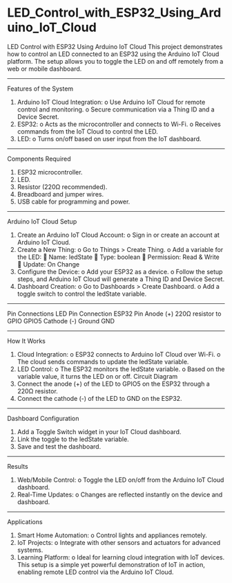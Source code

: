 # LED_Control_with_ESP32_Using_Arduino_IoT_Cloud

LED Control with ESP32 Using Arduino IoT Cloud
This project demonstrates how to control an LED connected to an ESP32 using the Arduino IoT Cloud platform. The setup allows you to toggle the LED on and off remotely from a web or mobile dashboard.
________________________________________
Features of the System
1.	Arduino IoT Cloud Integration:
o	Use Arduino IoT Cloud for remote control and monitoring.
o	Secure communication via a Thing ID and a Device Secret.
2.	ESP32:
o	Acts as the microcontroller and connects to Wi-Fi.
o	Receives commands from the IoT Cloud to control the LED.
3.	LED:
o	Turns on/off based on user input from the IoT dashboard.
________________________________________
Components Required
1.	ESP32 microcontroller.
2.	LED.
3.	Resistor (220Ω recommended).
4.	Breadboard and jumper wires.
5.	USB cable for programming and power.
________________________________________
Arduino IoT Cloud Setup
1.	Create an Arduino IoT Cloud Account:
o	Sign in or create an account at Arduino IoT Cloud.
2.	Create a New Thing:
o	Go to Things > Create Thing.
o	Add a variable for the LED:
	Name: ledState
	Type: boolean
	Permission: Read & Write
	Update: On Change
3.	Configure the Device:
o	Add your ESP32 as a device.
o	Follow the setup steps, and Arduino IoT Cloud will generate a Thing ID and Device Secret.
4.	Dashboard Creation:
o	Go to Dashboards > Create Dashboard.
o	Add a toggle switch to control the ledState variable.
________________________________________
Pin Connections
LED Pin	Connection	ESP32 Pin
Anode (+)	220Ω resistor to GPIO	GPIO5
Cathode (-)	Ground	GND
________________________________________
How It Works
1.	Cloud Integration:
o	ESP32 connects to Arduino IoT Cloud over Wi-Fi.
o	The cloud sends commands to update the ledState variable.
2.	LED Control:
o	The ESP32 monitors the ledState variable.
o	Based on the variable value, it turns the LED on or off.
Circuit Diagram
1.	Connect the anode (+) of the LED to GPIO5 on the ESP32 through a 220Ω resistor.
2.	Connect the cathode (-) of the LED to GND on the ESP32.
________________________________________
Dashboard Configuration
1.	Add a Toggle Switch widget in your IoT Cloud dashboard.
2.	Link the toggle to the ledState variable.
3.	Save and test the dashboard.
________________________________________
Results
1.	Web/Mobile Control:
o	Toggle the LED on/off from the Arduino IoT Cloud dashboard.
2.	Real-Time Updates:
o	Changes are reflected instantly on the device and dashboard.
________________________________________
Applications
1.	Smart Home Automation:
o	Control lights and appliances remotely.
2.	IoT Projects:
o	Integrate with other sensors and actuators for advanced systems.
3.	Learning Platform:
o	Ideal for learning cloud integration with IoT devices.
This setup is a simple yet powerful demonstration of IoT in action, enabling remote LED control via the Arduino IoT Cloud.

